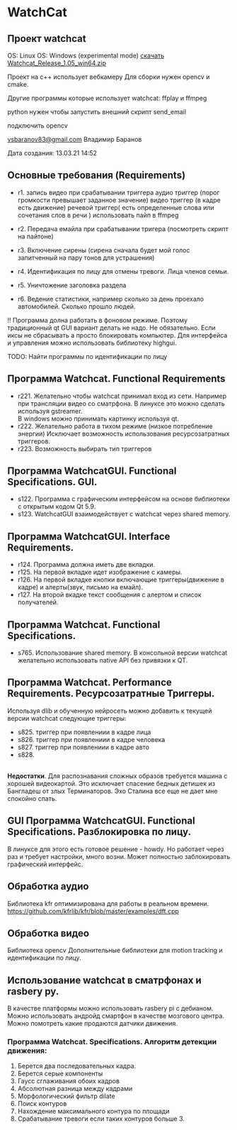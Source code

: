# WatchCat

## Проект watchcat
OS: Linux
OS: Windows (experimental mode)
[скачать Watchcat_Release_1.05_win64.zip](https://github.com/Kvazikot/WatchCat/tags)

Проект на с++ использует вебкамеру
Для сборки нужен opencv и cmake.

Другие программы которые использует watchcat: ffplay и ffmpeg

python нужен чтобы запустить внешний скрипт send_email

подключить opencv

vsbaranov83@gmail.com Владимир Баранов

Дата создания: 13.03.21 14:52

## Основные требования (Requirements)
* r1. запись видео при срабатывании триггера
   аудио триггер (порог громкости превышает заданное значение)
   видео триггер (в кадре есть движение)
   речевой триггер( есть определенные слова или сочетания слов в речи )
   использовать пайп в ffmpeg

* r2. Передача емайла при срабатывании тригера (посмотреть скрипт на пайтоне)

* r3. Включение сирены (сирена сначала будет мой голос запитченный на пару тонов для устрашения)

* r4. Идентификация по лицу для отмены тревоги. Лица членов семьи.

* r5. Уничтожение заголовка раздела 

* r6. Ведение статистики, например сколько за день проехало автомобилей. Сколько прошло людей.


!! Программа долна работать в фоновом режиме. Поэтому традиционный qt GUI вариант делать не надо.
Не обязательно. Если иксы не сбрасывать а просто блокировать компьютер.
Для интерфейса и управления можно использовать библиотеку highgui.

TODO: Найти программы по идентификации по лицу

## Программа Watchcat. Functional Requirements
* r221. Желательно чтобы watchcat принимал вход из сети. Например при трансляции видео со сматрфона.
        В линуксе это можно сделать используя gstreamer. <br>
        В windows можно принимать картинку используя qt. 
* r222. Желательно работа в тихом режиме (низкое потребление энергии)
         Исключает возможность использования ресурсозатратных триггеров.
* r223. Возможность выбирать тип триггеров


## Программа WatchcatGUI. Functional Specifications. GUI.
* s122. Программа с графическим интерфейсом на основе библиотеки с открытым кодом Qt 5.9.
* s123. WatchcatGUI взаимодействует с watchcat через shared memory.
 
## Программа WatchcatGUI. Interface Requirements. 
* r124. Программа должна иметь две вкладки. 
* r125. На первой вкладке идет изображение с камеры.
* r126. На первой вкладке кнопки включающие триггеры(движение в кадре) и алерты(звук, письмо на емайл).
* r127. На второй вкадке текст сообщения с алертом и список получателей.

## Программа Watchcat. Functional Specifications.
* s765. Использование shared memory. В консольной версии watchcat желательно использовать native API без привязки к QT.

##  Программа Watchcat. Performance Requirements. Ресурсозатратные Триггеры.
Используя dlib и обученную нейросеть можно добавить к текущей версии watchcat следующие триггеры:

* s825. триггер при появлениии в кадре лица
* s826. триггер при появлениии в кадре человека
* s827. триггер при появлениии в кадре авто
* s828. 
<br> 
<b>Недостатки</b>. Для распознавания сложных образов требуется машина с хорошей видеокартой.
Это исключает спасение бедных детишек из Бангладеш от злых Терминаторов. Эхо Сталина все еще не дает мне спокойно спать.

## GUI Программа WatchcatGUI. Functional Specifications. Разблокировка по лицу.
В линуксе для этого есть готовое решение - howdy.
Но работает через раз и требует настройки, много возни. Может полностью заблокировать графический интерфейс.



## Обработка аудио

Библиотека kfr оптимизирована для работы в реальном времени.
https://github.com/kfrlib/kfr/blob/master/examples/dft.cpp

## Обработка видео
Библиотека opencv 
Дополнительные библиотеки для motion tracking и идентификации по лицу.


## Использование watchcat в сматрфонах и rasbery py.
В качестве платформы можно использовать rasbery pi с дебианом.
Можно использовать андройд смартфон в качестве мозгового центра.
Можно помотреть какие продаются датчики движения.


### Программа Watchcat. Specifications. Алгоритм детекции движения:

1. Берется два последовательных кадра.
2. Берется серые компоненты
3. Гаусс сглаживания обоих кадров
4. Абсолютная разница между кадрами
5. Морфологический фильтр dilate
6. Поиск контуров
7. Нахождение максимального контура по площади
8. Срабатывание тревоги если таких контуров больше 3.


